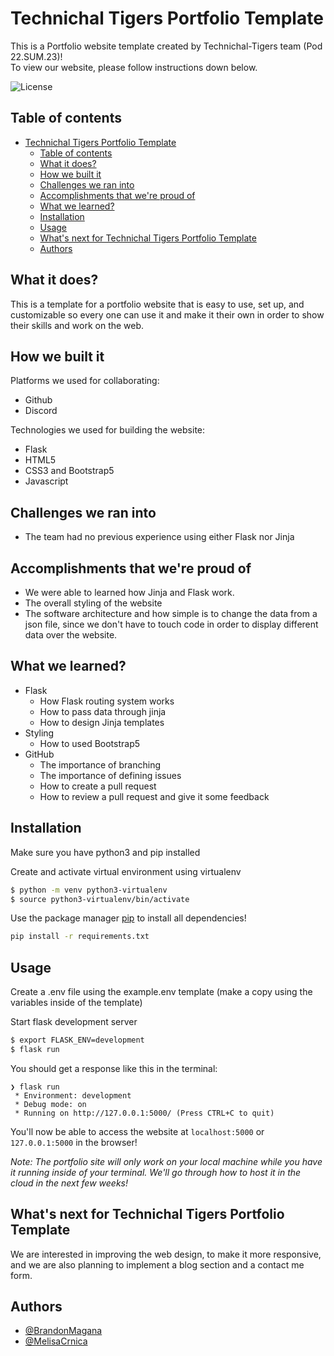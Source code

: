
# Technichal Tigers Portfolio Template

This is a Portfolio website template created by Technichal-Tigers team (Pod 22.SUM.23)!<br />
To view our website, please follow instructions down below.

![License](https://img.shields.io/github/license/calvh/mlh-portfolio)

## Table of contents

- [Technichal Tigers Portfolio Template](#technichal-tigers-portfolio-template)
  - [Table of contents](#table-of-contents)
  - [What it does?](#what-it-does)
  - [How we built it](#how-we-built-it)
  - [Challenges we ran into](#challenges-we-ran-into)
  - [Accomplishments that we're proud of](#accomplishments-that-were-proud-of)
  - [What we learned?](#what-we-learned)
  - [Installation](#installation)
  - [Usage](#usage)
  - [What's next for Technichal Tigers Portfolio Template](#whats-next-for-technichal-tigers-portfolio-template)
  - [Authors](#authors)
## What it does?
This is a template for a portfolio website that is easy to use, set up, 
and customizable so every one can use it and make it their own in order 
to show their skills and work on the web.

## How we built it
Platforms we used for collaborating:
 - Github 
 - Discord

Technologies we used for building the website:
 - Flask
 - HTML5
 - CSS3 and Bootstrap5
 - Javascript 

## Challenges we ran into
 - The team had no previous experience using either Flask nor Jinja

## Accomplishments that we're proud of
 - We were able to learned how Jinja and Flask work.
 - The overall styling of the website
 - The software architecture and how simple is to change the data from a json file, since we don't have to touch code in order to display different data over the website.

##  What we learned?
 - Flask
    - How Flask routing  system works 
    - How to pass data through jinja
    - How to design Jinja templates
 - Styling
    - How to used Bootstrap5
 - GitHub
    - The importance of branching
    - The importance of defining issues 
    - How to create a pull request
    - How to review a pull request and give it some feedback
## Installation

Make sure you have python3 and pip installed

Create and activate virtual environment using virtualenv
```bash
$ python -m venv python3-virtualenv
$ source python3-virtualenv/bin/activate
```

Use the package manager [pip](https://pip.pypa.io/en/stable/) to install all dependencies!

```bash
pip install -r requirements.txt
```

## Usage

Create a .env file using the example.env template (make a copy using the variables inside of the template)

Start flask development server
```bash
$ export FLASK_ENV=development
$ flask run
```

You should get a response like this in the terminal:
```
❯ flask run
 * Environment: development
 * Debug mode: on
 * Running on http://127.0.0.1:5000/ (Press CTRL+C to quit)
```

You'll now be able to access the website at `localhost:5000` or `127.0.0.1:5000` in the browser! 

*Note: The portfolio site will only work on your local machine while you have it running inside of your terminal. We'll go through how to host it in the cloud in the next few weeks!* 
    
## What's next for Technichal Tigers Portfolio Template

We are interested in improving the web design, to make it more responsive, and we are also planning to implement a blog section and a contact me form.
## Authors

- [@BrandonMagana](https://github.com/BrandonMagana)
- [@MelisaCrnica](https://github.com/melisacrnica)